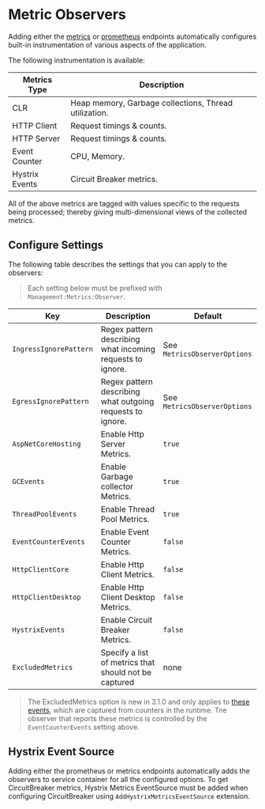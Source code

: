# Metric Observers

Adding either the [metrics](./metrics.md) or [prometheus](./prometheus.md) endpoints automatically configures built-in instrumentation of various aspects of the application.

The following instrumentation is available:

| Metrics Type | Description |
| --- | --- |
| CLR | Heap memory, Garbage collections, Thread utilization. |
| HTTP Client | Request timings & counts. |
| HTTP Server | Request timings & counts. |
| Event Counter | CPU, Memory. |
| Hystrix Events | Circuit Breaker metrics. |

All of the above metrics are tagged with values specific to the requests being processed; thereby giving multi-dimensional views of the collected metrics.

## Configure Settings

The following table describes the settings that you can apply to the observers:

>Each setting below must be prefixed with `Management:Metrics:Observer`.

| Key | Description | Default |
| --- | --- | --- |
| `IngressIgnorePattern` | Regex pattern describing what incoming requests to ignore. | See `MetricsObserverOptions` |
| `EgressIgnorePattern` | Regex pattern describing what outgoing requests to ignore. | See `MetricsObserverOptions` |
| `AspNetCoreHosting` | Enable Http Server Metrics. | `true` |
| `GCEvents` | Enable Garbage collector Metrics. | `true` |
| `ThreadPoolEvents` | Enable Thread Pool Metrics. | `true` |
| `EventCounterEvents` | Enable Event Counter Metrics. | `false` |
| `HttpClientCore` | Enable Http Client Metrics. | `false` |
| `HttpClientDesktop` | Enable Http Client Desktop Metrics. | `false` |
| `HystrixEvents` | Enable Circuit Breaker Metrics. | `false` |
| `ExcludedMetrics` | Specify a list of metrics that should not be captured | none |

> The ExcludedMetrics option is new in 3.1.0 and only applies to [these events](https://docs.microsoft.com/dotnet/core/diagnostics/available-counters#systemruntime-counters), which are captured from counters in the runtime. Tne observer that reports these metrics is controlled by the `EventCounterEvents` setting above.

## Hystrix Event Source

Adding either the prometheus or metrics endpoints automatically adds the observers to service container for all the configured options. To get CircuitBreaker metrics, Hystrix Metrics EventSource must be added when configuring CircuitBreaker using `AddHystrixMetricsEventSource` extension.
